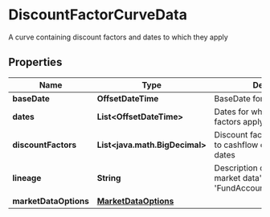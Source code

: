 

# DiscountFactorCurveData

A curve containing discount factors and dates to which they apply

## Properties

| Name | Type | Description | Notes |
|------------ | ------------- | ------------- | -------------|
|**baseDate** | **OffsetDateTime** | BaseDate for the Curve |  |
|**dates** | **List&lt;OffsetDateTime&gt;** | Dates for which the discount factors apply |  |
|**discountFactors** | **List&lt;java.math.BigDecimal&gt;** | Discount factors to be applied to cashflow on the specified dates |  |
|**lineage** | **String** | Description of the complex market data&#39;s lineage e.g. &#39;FundAccountant_GreenQuality&#39;. |  [optional] |
|**marketDataOptions** | [**MarketDataOptions**](MarketDataOptions.md) |  |  [optional] |




